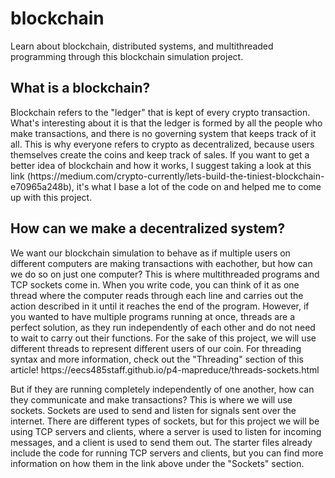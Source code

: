 # blockchain
Learn about blockchain, distributed systems, and multithreaded programming through this blockchain simulation project.

<h2>What is a blockchain?</h2>
Blockchain refers to the "ledger" that is kept of every crypto transaction. What's interesting about it is that the ledger is formed by all the people who make transactions, and there is no governing system that keeps track of it all. This is why everyone refers to crypto as decentralized, because users themselves create the coins and keep track of sales. If you want to get a better idea of blockchain and how it works, I suggest taking a look at this link (https://medium.com/crypto-currently/lets-build-the-tiniest-blockchain-e70965a248b), it's what I base a lot of the code on and helped me to come up with this project. 

<h2>How can we make a decentralized system?</h2>
We want our blockchain simulation to behave as if multiple users on different computers are making transactions with eachother, but how can we do so on just one computer? This is where multithreaded programs and TCP sockets come in. When you write code, you can think of it as one thread where the computer reads through each line and carries out the action described in it until it reaches the end of the program. However, if you wanted to have multiple programs running at once, threads are a perfect solution, as they run independently of each other and do not need to wait to carry out their functions. For the sake of this project, we will use different threads to represent different users of our coin. For threading syntax and more information, check out the "Threading" section of this article! https://eecs485staff.github.io/p4-mapreduce/threads-sockets.html 

But if they are running completely independently of one another, how can they communicate and make transactions? This is where we will use sockets. Sockets are used to send and listen for signals sent over the internet. There are different types of sockets, but for this project we will be using TCP servers and clients, where a server is used to listen for incoming messages, and a client is used to send them out. The starter files already include the code for running TCP servers and clients, but you can find more information on how them in the link above under the "Sockets" section.



